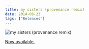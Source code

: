 ```yaml
---
title: my sisters (provenance remix)
date: 2014-08-23
tags: ["Releases"]
---
```


![my sisters (provenance remix)](/images/my-sisters-provenance-remix.jpg)

[Now available.](https://soundcloud.com/tyleretters/my-sisters-provenance-remix)
